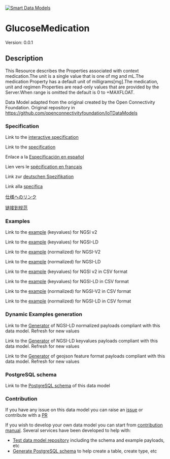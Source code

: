 [![Smart Data Models](https://smartdatamodels.org/wp-content/uploads/2022/01/SmartDataModels_logo.png "Logo")](https://smartdatamodels.org)
# GlucoseMedication
Version: 0.0.1

## Description 

This Resource describes the Properties associated with context medication.The unit is a single value that is one of mg and mL.The medication Property has a default unit of milligrams[mg].The medication, unit and regimen Properties are read-only values that are provided by the Server.When range is omitted the default is 0 to +MAXFLOAT.

Data Model adapted from the original created by the Open Connectivity Foundation. Original repository in https://github.com/openconnectivityfoundation/IoTDataModels
### Specification

Link to the [interactive specification](https://swagger.lab.fiware.org/?url=https://smart-data-models.github.io/dataModel.OCF/GlucoseMedication/swagger.yaml)

Link to the [specification](https://github.com/smart-data-models/dataModel.OCF/blob/master/GlucoseMedication/doc/spec.md)

Enlace a la [Especificación en español](https://github.com/smart-data-models/dataModel.OCF/blob/master/GlucoseMedication/doc/spec_ES.md)

Lien vers le [spécification en français](https://github.com/smart-data-models/dataModel.OCF/blob/master/GlucoseMedication/doc/spec_FR.md)

Link zur [deutschen Spezifikation](https://github.com/smart-data-models/dataModel.OCF/blob/master/GlucoseMedication/doc/spec_DE.md)

Link alla [specifica](https://github.com/smart-data-models/dataModel.OCF/blob/master/GlucoseMedication/doc/spec_IT.md)

[仕様へのリンク](https://github.com/smart-data-models/dataModel.OCF/blob/master/GlucoseMedication/doc/spec_JA.md)

[链接到规范](https://github.com/smart-data-models/dataModel.OCF/blob/master/GlucoseMedication/doc/spec_ZH.md)
### Examples

Link to the [example](https://smart-data-models.github.io/dataModel.OCF/GlucoseMedication/examples/example.json) (keyvalues) for NGSI v2

Link to the [example](https://smart-data-models.github.io/dataModel.OCF/GlucoseMedication/examples/example.jsonld) (keyvalues) for NGSI-LD

Link to the [example](https://smart-data-models.github.io/dataModel.OCF/GlucoseMedication/examples/example-normalized.json) (normalized) for NGSI-V2

Link to the [example](https://smart-data-models.github.io/dataModel.OCF/GlucoseMedication/examples/example-normalized.jsonld) (normalized) for NGSI-LD

Link to the [example](https://github.com/smart-data-models/dataModel.OCF/blob/master/GlucoseMedication/examples/example.json.csv) (keyvalues) for NGSI v2 in CSV format

Link to the [example](https://github.com/smart-data-models/dataModel.OCF/blob/master/GlucoseMedication/examples/example.jsonld.csv) (keyvalues) for NGSI-LD in CSV format

Link to the [example](https://github.com/smart-data-models/dataModel.OCF/blob/master/GlucoseMedication/examples/example-normalized.json.csv) (normalized) for NGSI-V2 in CSV format

Link to the [example](https://github.com/smart-data-models/dataModel.OCF/blob/master/GlucoseMedication/examples/example-normalized.jsonld.csv) (normalized) for NGSI-LD in CSV format
### Dynamic Examples generation

Link to the [Generator](https://smartdatamodels.org/extra/ngsi-ld_generator.php?schemaUrl=https://raw.githubusercontent.com/smart-data-models/dataModel.OCF/master/GlucoseMedication/schema.json&email=info@smartdatamodels.org) of NGSI-LD normalized payloads compliant with this data model. Refresh for new values

Link to the [Generator](https://smartdatamodels.org/extra/ngsi-ld_generator_keyvalues.php?schemaUrl=https://raw.githubusercontent.com/smart-data-models/dataModel.OCF/master/GlucoseMedication/schema.json&email=info@smartdatamodels.org) of NGSI-LD keyvalues payloads compliant with this data model. Refresh for new values

Link to the [Generator](https://smartdatamodels.org/extra/geojson_features_generator.php?schemaUrl=https://raw.githubusercontent.com/smart-data-models/dataModel.OCF/master/GlucoseMedication/schema.json&email=info@smartdatamodels.org) of geojson feature format payloads compliant with this data model. Refresh for new values
### PostgreSQL schema

Link to the [PostgreSQL schema](https://github.com/smart-data-models/dataModel.OCF/blob/master/GlucoseMedication/schema.sql) of this data model
### Contribution

 If you have any issue on this data model you can raise an [issue](https://github.com/smart-data-models/dataModel.OCF/issues)  or contribute with a [PR](https://github.com/smart-data-models/dataModel.OCF/pulls)

 If you wish to develop your own data model you can start from [contribution manual](https://bit.ly/contribution_manual). Several services have been developed to help with: 
 - [Test data model repository](https://smartdatamodels.org/index.php/data-models-contribution-api/) including the schema and example payloads, etc
 - [Generate PostgreSQL schema](https://smartdatamodels.org/index.php/sql-service/) to help create a table, create type, etc